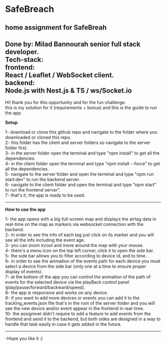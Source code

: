 # SafeBreach
home assignment for SafeBreah
-------------------------------------
Done by: Milad Bannourah senior full stack developer.  
Tech-stack:  
frontend:  
React / Leaflet / WebSocket client.  
backend:  
Node.js with Nest.js & TS / ws/Socket.io
-------------------------------------  

Hi! thank you for this opportunity and for the fun challenge.  
this is my solution for it (requirements + bonus) and this is the guide to run the app.  

**Setup**  

1- download or clone this github repo and navigate to the folder where you downloaded or cloned this repo.  
2- this folder has the client and server folders so navigate to the server folder first.  
3- in the server folder open the terminal and type "npm install" to get all the dependencies.  
4- in the client folder open the terminal and type "npm install --force" to get all the dependencies.  
5- navigate to the server folder and open the terminal and type "npm run start:dev" to run the backend server.  
6- navigate to the client folder and open the terminal and type "npm start" to run the frontend server".  
7- that's it, the app is ready to be used.  

---------------------------------------  

**How to use the app**  

1- the app opens with a big full-screen map and displays the airtag data in real-time on the map as markers via websocket connection with the backend.  
2- in order to see the info of each tag just click on its marker and you will see all the info including the event age.  
3- you can zoom in/out and move around the map with your mouse.  
4- there's a menu icon on the top left corner, click it to open the side bar.  
5- the side bar allows you to filter according to device id, and to time.  
6- in order to see the animation of the events path for each device you must select a device from the side bar (only one at a time to ensure proper display of events).  
7- at the bottom of the app you can control the animation of the path of events for the selected device via the playBack control panel (play/pause/forward/backward/speed).  
8- the app is responsive and works on any device.  
9- if you want to add more devices or events you can add it to the tracking_events.json file that's in the root of the server folder and you will see the new device and/or event appear in the frontend in real-time.  
10- the assigmnet didn't require to add a feature to add events from the frontend and send it to the backend, but both sides are designed in a way to handle that task easily in case it gets added in the future.

---------------------------------------  
-Hope you like it :)

